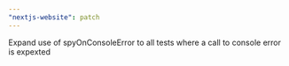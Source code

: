 ```yaml
---
"nextjs-website": patch
---
```


Expand use of spyOnConsoleError to all tests where a call to console error is expexted

